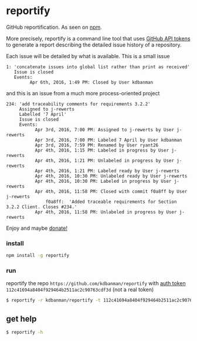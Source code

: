 # reportify

GitHub reportification.  As seen on [npm](https://www.npmjs.com/package/reportify).

More precisely, reportify is a command line tool that uses [GitHub API tokens](https://github.com/blog/1509-personal-api-tokens) to generate a report describing the detailed issue history of a repository.

Each issue will be detailed by what is available.  This is a small issue

```
1: 'concatenate issues into global list rather than print as received'
   Issue is closed
   Events:
         Apr 6th, 2016, 1:49 PM: Closed by User kdbanman
```

and this is an issue from a much more process-oriented project

```
234: 'add traceability comments for requirements 3.2.2'
     Assigned to j-rewerts
     Labelled '7 April'
     Issue is closed
     Events:
           Apr 3rd, 2016, 7:00 PM: Assigned to j-rewerts by User j-rewerts
           Apr 3rd, 2016, 7:00 PM: Labeled 7 April by User kdbanman
           Apr 3rd, 2016, 7:59 PM: Renamed by User ryant26
           Apr 4th, 2016, 1:15 PM: Labeled in progress by User j-rewerts
           Apr 4th, 2016, 1:21 PM: Unlabeled in progress by User j-rewerts
           Apr 4th, 2016, 1:21 PM: Labeled ready by User j-rewerts
           Apr 4th, 2016, 10:30 PM: Unlabeled ready by User j-rewerts
           Apr 4th, 2016, 10:30 PM: Labeled in progress by User j-rewerts
           Apr 4th, 2016, 11:58 PM: Closed with commit f0a8ff by User j-rewerts
               f0a8ff:  'Added traceable requirements for Section 3.2.2 Client. Closes #234.'
           Apr 4th, 2016, 11:58 PM: Unlabeled in progress by User j-rewerts

```

Enjoy and maybe [donate!](https://www.patreon.com/user?u=3200065)

### install

```bash
npm install -g reportify
```

### run

reportify the repo `https://github.com/kdbanman/reportify` with [auth token](https://github.com/blog/1509-personal-api-tokens)  `112c41694a8404f929464b2511ac2c90763cdf3d` (not a real token)

```bash
$ reportify -r kdbanman/reportify -t 112c41694a8404f929464b2511ac2c90763cdf3d
```

## get help

```bash
$ reportify -h
```
